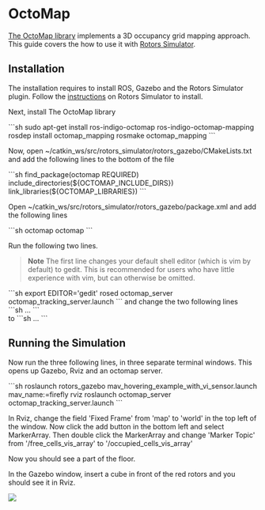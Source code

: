 # OctoMap

[The OctoMap library](http://octomap.github.io/) implements a 3D occupancy grid mapping approach. This guide covers the how to use it with [Rotors Simulator](https://github.com/ethz-asl/rotors_simulator/wiki/RotorS-Simulator).

## Installation

The installation requires to install ROS, Gazebo and the Rotors Simulator plugin. Follow the [instructions](https://github.com/ethz-asl/rotors_simulator) on Rotors Simulator to install.

Next, install The OctoMap library 
<div class="host-code"></div>
```sh
	sudo apt-get install ros-indigo-octomap ros-indigo-octomap-mapping
	rosdep install octomap_mapping
	rosmake octomap_mapping
```

Now, open ~/catkin_ws/src/rotors_simulator/rotors_gazebo/CMakeLists.txt	and add the following lines to the bottom of the file
<div class="host-code"></div>
```sh
	find_package(octomap REQUIRED)
	include_directories(${OCTOMAP_INCLUDE_DIRS})
	link_libraries(${OCTOMAP_LIBRARIES})
```

Open ~/catkin_ws/src/rotors_simulator/rotors_gazebo/package.xml and add the following lines	
<div class="host-code"></div>
```sh
	<build_depend>octomap</build_depend>
	<run_depend>octomap</run_depend>
```

Run the following two lines. 

> **Note** The first line changes your default shell editor (which is vim by default) to gedit. This is recommended for users who have little experience with vim, but can otherwise be omitted.

<div class="host-code"></div>
```sh
	export EDITOR='gedit'
	rosed octomap_server octomap_tracking_server.launch
```
and change the two following lines
<div class="host-code"></div>
```sh
	<param name="frame_id" type="string" value="map" />	
	...
	<!--remap from="cloud_in" to="/rgbdslam/batch_clouds" /-->
```
<div class="host-code"></div>
to
```sh
	<param name="frame_id" type="string" value="world" />	
	...
	<remap from="cloud_in" to="/firefly/vi_sensor/camera_depth/depth/points" />
```
 


## Running the Simulation

Now run the three following lines, in three separate terminal windows. This opens up Gazebo, Rviz and an octomap server.

<div class="host-code"></div>
```sh
	roslaunch rotors_gazebo mav_hovering_example_with_vi_sensor.launch  mav_name:=firefly
	rviz
	roslaunch octomap_server octomap_tracking_server.launch
```

In Rviz, change the field 'Fixed Frame' from 'map' to 'world' in the top left of the window.
Now click the add button in the bottom left and select MarkerArray. Then double click the MarkerArray and change 'Marker Topic' from '/free_cells_vis_array' to '/occupied_cells_vis_array'

Now you should see a part of the floor. 

In the Gazebo window, insert a cube in front of the red rotors and you should see it in Rviz.


![](../images/sim/octomap.png)

